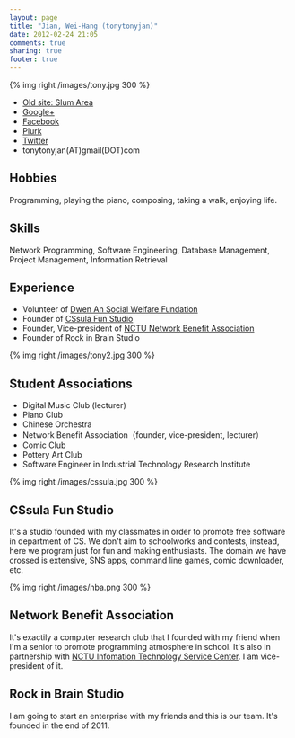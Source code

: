 ```yaml
---
layout: page
title: "Jian, Wei-Hang (tonytonyjan)"
date: 2012-02-24 21:05
comments: true
sharing: true
footer: true
---
```


[dwanan]: http://www.ido.org.tw
[itsc]: http://www.it.nctu.edu.tw

{% img right /images/tony.jpg 300 %}

* [Old site: Slum Area](http://blog.xuite.net/funnyfamily/tonyjan)
* [Google+](https://plus.google.com/106993981418226624133)
* [Facebook](http://www.facebook.com/tonytonyjan)
* [Plurk](http://www.plurk.com/tonytonyjan)
* [Twitter](https://twitter.com/tonytonyjan)
* tonytonyjan(AT)gmail(DOT)com

## Hobbies

Programming, playing the piano, composing, taking a walk, enjoying life.

## Skills

Network Programming, Software Engineering, Database Management, Project Management, Information Retrieval

## Experience
* Volunteer of [Dwen An Social Welfare Fundation][dwanan]
* Founder of [CSsula Fun Studio](#cssula)
* Founder, Vice-president of [NCTU Network Benefit Association](#nctu-nba)
* Founder of Rock in Brain Studio

{% img right /images/tony2.jpg 300 %}
## Student Associations
* Digital Music Club (lecturer)
* Piano Club
* Chinese Orchestra
* Network Benefit Association（founder, vice-president, lecturer）
* Comic Club
* Pottery Art Club
* Software Engineer in Industrial Technology Research Institute

{% img right /images/cssula.jpg 300 %}
<h2 id="cssula">CSsula Fun Studio</h2>
<http://cssula.nba.nctu.edu.tw>

It's a studio founded with my classmates in order to promote free software in department of CS. We don't aim to schoolworks and contests, instead, here we program just for fun and making enthusiasts. The domain we have crossed is extensive, SNS apps, command line games, comic downloader, etc.

{% img right /images/nba.png 300 %}
<h2 id="nctu-nba">Network Benefit Association</h2>
<http://nba.nctu.edu.tw>

It's exactily a computer research club that I founded with my friend when I'm a senior to promote programming atmosphere in school. It's also in partnership with [NCTU Infomation Technology Service Center][itsc]. I am vice-president of it.

<h2 id="rock-in-brain">Rock in Brain Studio</h2>

I am going to start an enterprise with my friends and this is our team. It's founded in the end of 2011.